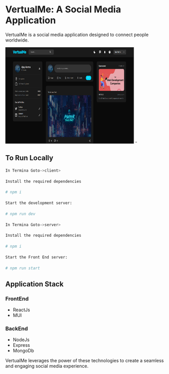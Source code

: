 # VertualMe: A Social Media Application

VertualMe is a social media application designed to connect people worldwide.

<img src="/assets/image.png" alt="Home Page" width="400" height="300" alt="VertulMe HomPage"/>
-

## To Run Locally

```bash
In Termina Goto->client>

Install the required dependencies

# npm i

Start the development server:

# npm run dev

In Termina Goto->server>

Install the required dependencies

# npm i

Start the Front End server:

# npm run start
```

## Application Stack

### FrontEnd

- ReactJs
- MUI

### BackEnd

- NodeJs
- Express
- MongoDb

VertualMe leverages the power of these technologies to create a seamless and engaging social media experience.
